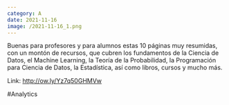 ```yaml
--- 
category: A 
date: 2021-11-16 
image: /2021-11-16_1.png 
--- 
```


Buenas para profesores y para alumnos estas 10 páginas muy resumidas, con un montón de recursos, que cubren los fundamentos de la Ciencia de Datos, el Machine Learning, la Teoría de la Probabilidad, la Programación para Ciencia de Datos, la Estadística, así como libros, cursos y mucho más.

Link: http://ow.ly/Yz7q50GHMVw

#Analytics